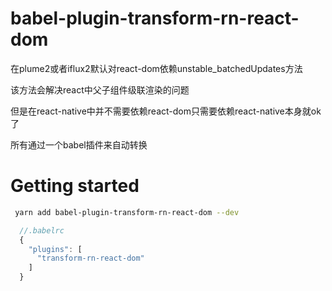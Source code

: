 # babel-plugin-transform-rn-react-dom

在plume2或者iflux2默认对react-dom依赖unstable_batchedUpdates方法

该方法会解决react中父子组件级联渲染的问题

但是在react-native中并不需要依赖react-dom只需要依赖react-native本身就ok了

所有通过一个babel插件来自动转换


# Getting started

```sh
 yarn add babel-plugin-transform-rn-react-dom --dev
```

```javascript
  //.babelrc
  {
    "plugins": [
      "transform-rn-react-dom"
    ]
  }
```

